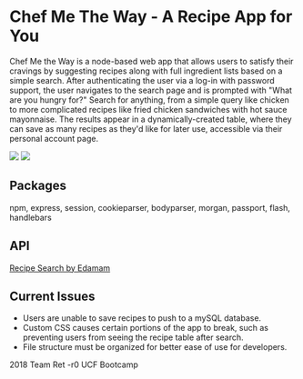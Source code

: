 # Chef Me The Way - A Recipe App for You

Chef Me the Way is a node-based web app that allows users to satisfy their cravings by suggesting recipes along with full ingredient lists based on a simple search. After authenticating the user via a log-in with password support, the user navigates to the search page and is prompted with "What are you hungry for?" Search for anything, from a simple query like chicken to more complicated recipes like fried chicken sandwiches with hot sauce mayonnaise. The results appear in a dynamically-created table, where they can save as many recipes as they'd like for later use, accessible via their personal account page.

<img src = "https://i.imgur.com/Lu0JWzK.jpg">

<img src = "https://i.imgur.com/jc8zcQk.png">

## Packages 

npm, express, session, cookieparser, bodyparser, morgan, passport, flash, handlebars

## API

[Recipe Search by Edamam](https://developer.edamam.com/edamam-docs-recipe-api)

## Current Issues

* Users are unable to save recipes to push to a mySQL database.
* Custom CSS causes certain portions of the app to break, such as preventing users from seeing the recipe table after search.
* File structure must be organized for better ease of use for developers.

2018 Team Ret -r0 UCF Bootcamp
